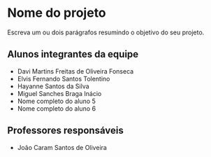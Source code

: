 # Nome do projeto
Escreva um ou dois parágrafos resumindo o objetivo do seu projeto.

## Alunos integrantes da equipe

* Davi Martins Freitas de Oliveira Fonseca
* Elvis Fernando Santos Tolentino
* Hayanne Santos da Silva
* Miguel Sanches Braga Inácio
* Nome completo do aluno 5
* Nome completo do aluno 6

## Professores responsáveis

* João Caram Santos de Oliveira

